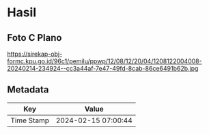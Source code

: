 # Hasil

## Foto C Plano

https://sirekap-obj-formc.kpu.go.id/96c1/pemilu/ppwp/12/08/12/20/04/1208122004008-20240214-234924--cc3a44af-7e47-49fd-8cab-86ce6491b62b.jpg


## Metadata

| Key        | Value               |
| ---------- | ------------------- |
| Time Stamp | 2024-02-15 07:00:44 |



